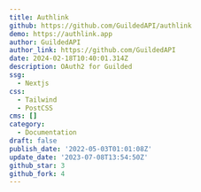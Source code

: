 ```yaml
---
title: Authlink
github: https://github.com/GuildedAPI/authlink
demo: https://authlink.app
author: GuildedAPI
author_link: https://github.com/GuildedAPI
date: 2024-02-18T10:40:01.314Z
description: OAuth2 for Guilded
ssg:
  - Nextjs
css:
  - Tailwind
  - PostCSS
cms: []
category:
  - Documentation
draft: false
publish_date: '2022-05-03T01:01:08Z'
update_date: '2023-07-08T13:54:50Z'
github_star: 3
github_fork: 4
---
```

